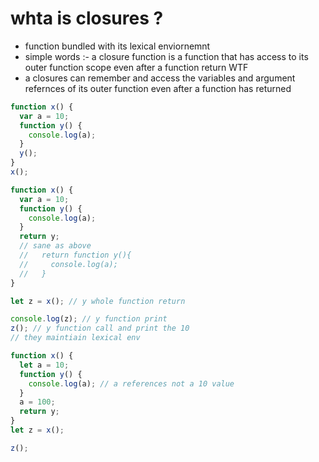 # whta is closures ?

- function bundled with its lexical enviornemnt
- simple words :- a closure function is a function that has access to its outer function scope even after a function return 
WTF
- a closures can remember and access the variables and argument refernces of its outer function even after a function has returned 

```js
function x() {
  var a = 10;
  function y() {
    console.log(a);
  }
  y();
}
x();
```

```js
function x() {
  var a = 10;
  function y() {
    console.log(a);
  }
  return y;
  // sane as above
  //   return function y(){
  //     console.log(a);
  //   }
}

let z = x(); // y whole function return

console.log(z); // y function print
z(); // y function call and print the 10
// they maintiain lexical env
```

```js
function x() {
  let a = 10;
  function y() {
    console.log(a); // a references not a 10 value
  }
  a = 100;
  return y;
}
let z = x();

z();
```
